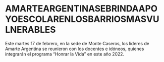 # AMARTEARGENTINASEBRINDAAPOYOESCOLARENLOSBARRIOSMASVULNERABLES
Este martes 17 de febrero, en la sede de Monte Caseros, los líderes de Amarte Argentina se reunieron con los docentes e idóneos, quienes integrarán el programa “Honrar la Vida” en este año 2022.
